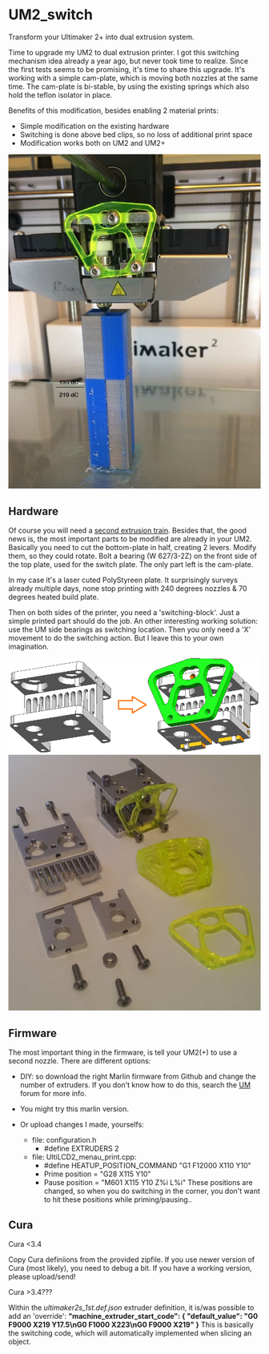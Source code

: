 # UM2_switch
Transform your Ultimaker 2+ into dual extrusion system.

Time to upgrade my UM2 to dual extrusion printer. I got this switching mechanism idea already a year ago, but never took time to realize. Since the first tests seems to be promising, it's time to share this upgrade. It's working with a simple cam-plate, which is moving both nozzles at the same time. The cam-plate is bi-stable, by using the existing springs which also hold the teflon isolator in place.

Benefits of this modification, besides enabling 2 material prints:
- Simple modification on the existing hardware
- Switching is done above bed clips, so no loss of additional print space
- Modification works both on UM2 and UM2+ 

![UM2s dual nozzle lifting](https://github.com/KoosWelling/UM2_switch/blob/main/um2s_dual_nozzle_lifting.jpg)

## Hardware
Of course you will need a <a href="https://ultimaker.com/en/products/extrusion-upgrade-kit" target="blank">second extrusion train</a>.
Besides that, the good news is, the most important parts to be modified are already in your UM2. Basically you need to cut the bottom-plate in half, creating 2 levers. Modify them, so they could rotate. Bolt a bearing (W 627/3-2Z) on the front side of the top plate, used for the switch plate. 
The only part left is the cam-plate. 

In my case it's a laser cuted PolyStyreen plate. It surprisingly surveys already multiple days, none stop printing with 240 degrees nozzles & 70 degrees heated build plate.

Then on both sides of the printer, you need a 'switching-block'. Just a simple printed part should do the job. An other interesting working solution: use the UM side bearings as switching location. Then you only need a 'X' movement to do the switching action. But I leave this to your own imagination.

![UM2 parts modified](https://github.com/KoosWelling/UM2_switch/blob/main/um2s_part_modifications.png)
![UM2s assembly](https://github.com/KoosWelling/UM2_switch/blob/main/um2s_assembly.jpg)

## Firmware
The most important thing in the firmware, is tell your UM2(+) to use a second nozzle. There are different options:

* DIY: so download the right Marlin firmware from Github and change the number of extruders.
If you don't know how to do this, search the <a href="https://ultimaker.com/en/community/hardware" target="blank">UM</a> forum for more info.

* You might try this marlin version. 

* Or upload changes I made, yourselfs:
  * file: configuration.h
    - #define EXTRUDERS 2
  * file: UltiLCD2_menau_print.cpp:
    - #define HEATUP_POSITION_COMMAND "G1 F12000 X110 Y10"
    - Prime position = "G28 X115 Y10"
    - Pause position = "M601 X115 Y10 Z%i L%i"
These positions are changed, so when you do switching in the corner, you don't want to hit these positions while priming/pausing..

## Cura
Cura <3.4

Copy Cura definiions from the provided zipfile.
If you use newer version of Cura (most likely), you need to debug a bit.
If you have a working version, please upload/send!

Cura >3.4???

Within the *ultimaker2s_1st.def.json* extruder definition, it is/was possible to add an 'override':
**"machine_extruder_start_code": { "default_value": "G0 F9000 X219 Y17.5\nG0 F1000 X223\nG0 F9000 X219" }**
This is basically the switching code, which will automatically implemented when slicing an object.
